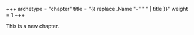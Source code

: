 +++
archetype = "chapter"
title = "{{ replace .Name "-" " " | title }}"
weight = 1
+++

This is a new chapter.
